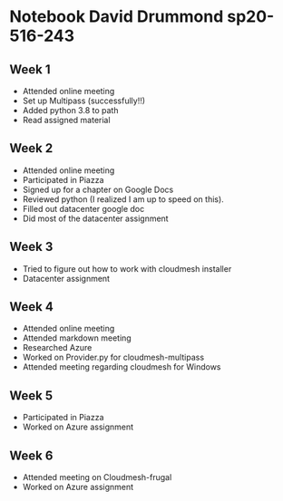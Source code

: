# Notebook David Drummond sp20-516-243

## Week 1

* Attended online meeting
* Set up Multipass (successfully!!)
* Added python 3.8 to path 
* Read assigned material

## Week 2

* Attended online meeting
* Participated in Piazza
* Signed up for a chapter on Google Docs
* Reviewed python (I realized I am up to speed on this). 
* Filled out datacenter google doc
* Did most of the datacenter assignment

## Week 3

* Tried to figure out how to work with cloudmesh installer
* Datacenter assignment 

## Week 4

* Attended online meeting
* Attended markdown meeting
* Researched Azure
* Worked on Provider.py for cloudmesh-multipass
* Attended meeting regarding cloudmesh for Windows

## Week 5

* Participated in Piazza
* Worked on Azure assignment

## Week 6

* Attended meeting on Cloudmesh-frugal
* Worked on Azure assignment
